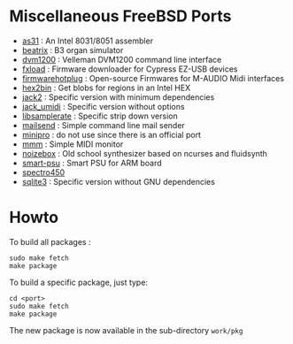 # Miscellaneous FreeBSD Ports

* [as31](https://www.pjrc.com/tech/8051/tools/as31_old.html) : An Intel 8031/8051 assembler
* [beatrix](https://people.dsv.su.se/~fk/beatrix_home.html) : B3 organ simulator
* [dvm1200](https://github.com/lhondareyte/dvm1200) : Velleman DVM1200 command line interface
* [fxload](https://github.com/lhondareyte/firmwarehotplug) : Firmware downloader for Cypress EZ-USB devices
* [firmwarehotplug](https://github.com/lhondareyte/firmwarehotplug) : Open-source Firmwares for M-AUDIO Midi interfaces
* [hex2bin](https://github.com/bradgrantham/hex2bin) : Get blobs for regions in an Intel HEX 
* [jack2](https://jackaudio.org) : Specific version with minimum dependencies
* [jack_umidi](http://www.selasky.org/hans_petter) : Specific version without options
* [libsamplerate](http://www.mega-nerd.com/SRC/) : Specific strip down version
* [mailsend](https://github.com/muquit/mailsend/) : Simple command line mail sender
* [minipro](https://gitlab.com/DavidGriffith/minipro/) : do not use since there is an official port
* [mmm](https://github.com/lhondareyte/mmm) : Simple MIDI monitor
* [noizebox](https://github.com/lhondareyte/noizebox) : Old school synthesizer based on ncurses and fluidsynth
* [smart-psu](https://github.com/lhondareyte/smart-psu) : Smart PSU for ARM board
* [spectro450](https://github.com/lhondareyte/spectro450-core)
* [sqlite3](https://www.sqlite.org) : Specific version without GNU dependencies

# Howto

To build all packages : 

```
sudo make fetch
make package
```

To build a specific package, just type:

```
cd <port>
sudo make fetch
make package
```

The new package is now available in the sub-directory ```work/pkg```
